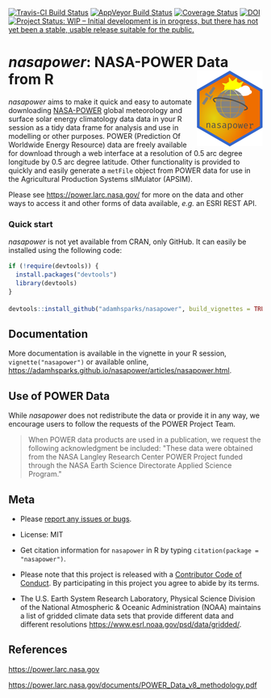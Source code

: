 
[![Travis-CI Build Status](https://travis-ci.org/adamhsparks/nasapower.svg?branch=master)](https://travis-ci.org/adamhsparks/nasapower)
[![AppVeyor Build Status](https://ci.appveyor.com/api/projects/status/github/adamhsparks/nasapower?branch=master&svg=true)](https://ci.appveyor.com/project/adamhsparks/nasapower)
[![Coverage Status](https://img.shields.io/codecov/c/github/adamhsparks/nasapower/master.svg)](https://codecov.io/github/adamhsparks/nasapower?branch=master)
[![DOI](https://zenodo.org/badge/109224461.svg)](https://zenodo.org/badge/latestdoi/109224461)
[![Project Status: WIP – Initial development is in progress, but there has not yet been a stable, usable release suitable for the public.](http://www.repostatus.org/badges/latest/wip.svg)](http://www.repostatus.org/#wip)


# _nasapower_: NASA-POWER Data from R <img align="right" src="man/figures/logo.png">

_nasapower_ aims to make it quick and easy to automate downloading
[NASA-POWER](https://power.larc.nasa.gov) global meteorology and surface solar
energy climatology data  data in your R session as a tidy data frame for
analysis and use in modelling or other purposes. POWER (Prediction Of Worldwide
Energy Resource) data are freely available for download through a web interface
at a resolution of 0.5 arc degree longitude by 0.5 arc degree latitude. Other
functionality is provided to quickly and easily generate a `metFile` object
from POWER data for use in the Agricultural Production Systems sIMulator
(APSIM).

Please see
<https://power.larc.nasa.gov/> for more on the data and other ways to access it
and other forms of data available, _e.g._ an ESRI REST API.

### Quick start

_nasapower_ is not yet available from CRAN, only GitHub. It can easily be
installed using the following code:

```r
if (!require(devtools)) {
  install.packages("devtools")
  library(devtools)
}

devtools::install_github("adamhsparks/nasapower", build_vignettes = TRUE)
```

## Documentation

More documentation is available in the vignette in your R session,
`vignette("nasapower")` or available online,
<https://adamhsparks.github.io/nasapower/articles/nasapower.html>.

## Use of POWER Data

While _nasapower_ does not redistribute the data or provide it in any way, we
encourage users to follow the requests of the POWER Project Team.

> When POWER data products are used in a publication, we request the following
acknowledgment be included: "These data were obtained from the NASA Langley
Research Center POWER Project funded through the NASA Earth Science Directorate
Applied Science Program."

## Meta

* Please [report any issues or bugs](https://github.com/adamhsparks/nasapower/issues).

* License: MIT

* Get citation information for `nasapower` in R by typing
`citation(package = "nasapower")`.

* Please note that this project is released with a
[Contributor Code of Conduct](CONDUCT.md).
By participating in this project you agree to abide by its terms.

* The U.S. Earth System Research Laboratory, Physical Science Division of the
National Atmospheric & Oceanic Administration (NOAA) maintains a list of
gridded climate data sets that provide different data and different resolutions
<https://www.esrl.noaa.gov/psd/data/gridded/>.

## References

<https://power.larc.nasa.gov>

<https://power.larc.nasa.gov/documents/POWER_Data_v8_methodology.pdf>
